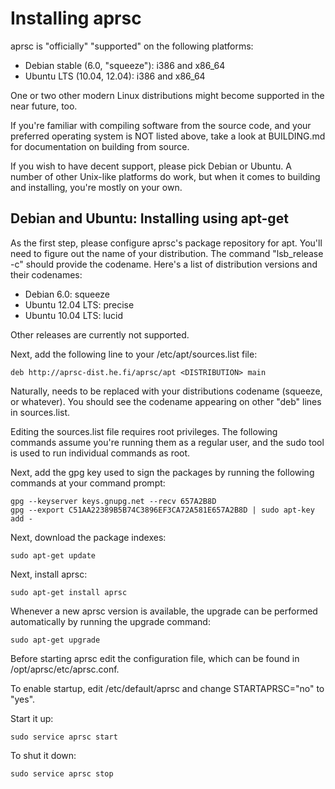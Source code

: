 
Installing aprsc
================

aprsc is "officially" "supported" on the following platforms:

* Debian stable (6.0, "squeeze"): i386 and x86_64
* Ubuntu LTS (10.04, 12.04): i386 and x86_64

One or two other modern Linux distributions might become supported in the
near future, too.

If you're familiar with compiling software from the source code, and
your preferred operating system is NOT listed above, take a look at
BUILDING.md for documentation on building from source.

If you wish to have decent support, please pick Debian or Ubuntu. A number
of other Unix-like platforms do work, but when it comes to building and
installing, you're mostly on your own.


Debian and Ubuntu: Installing using apt-get
----------------------------------------------

As the first step, please configure aprsc's package repository for apt. 
You'll need to figure out the name of your distribution.  The command
"lsb_release -c" should provide the codename.  Here's a list of distribution
versions and their codenames:

* Debian 6.0: squeeze
* Ubuntu 12.04 LTS: precise
* Ubuntu 10.04 LTS: lucid

Other releases are currently not supported.

Next, add the following line to your /etc/apt/sources.list file:

    deb http://aprsc-dist.he.fi/aprsc/apt <DISTRIBUTION> main

Naturally, <DISTRIBUTION> needs to be replaced with your distributions
codename (squeeze, or whatever).  You should see the codename appearing on
other "deb" lines in sources.list.

Editing the sources.list file requires root privileges. The following
commands assume you're running them as a regular user, and the sudo tool is
used to run individual commands as root.

Next, add the gpg key used to sign the packages by running the following
commands at your command prompt:

    gpg --keyserver keys.gnupg.net --recv 657A2B8D
    gpg --export C51AA22389B5B74C3896EF3CA72A581E657A2B8D | sudo apt-key add -

Next, download the package indexes:

    sudo apt-get update

Next, install aprsc:

    sudo apt-get install aprsc

Whenever a new aprsc version is available, the upgrade can be performed
automatically by running the upgrade command:

    sudo apt-get upgrade

Before starting aprsc edit the configuration file, which can be found in
/opt/aprsc/etc/aprsc.conf.

To enable startup, edit /etc/default/aprsc and change STARTAPRSC="no" to
"yes".

Start it up:

    sudo service aprsc start

To shut it down:

    sudo service aprsc stop

